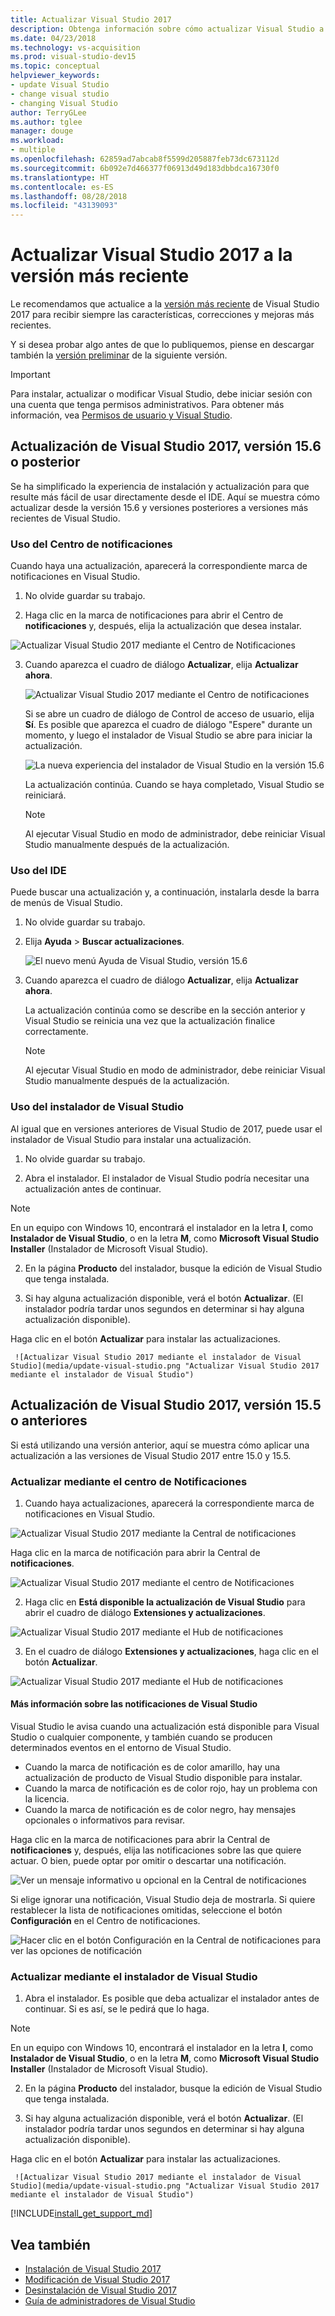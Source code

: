```yaml
---
title: Actualizar Visual Studio 2017
description: Obtenga información sobre cómo actualizar Visual Studio a la versión más reciente, paso a paso.
ms.date: 04/23/2018
ms.technology: vs-acquisition
ms.prod: visual-studio-dev15
ms.topic: conceptual
helpviewer_keywords:
- update Visual Studio
- change visual studio
- changing Visual Studio
author: TerryGLee
ms.author: tglee
manager: douge
ms.workload:
- multiple
ms.openlocfilehash: 62859ad7abcab8f5599d205887feb73dc673112d
ms.sourcegitcommit: 6b092e7d466377f06913d49d183dbbdca16730f0
ms.translationtype: HT
ms.contentlocale: es-ES
ms.lasthandoff: 08/28/2018
ms.locfileid: "43139093"
---
```

# <a name="update-visual-studio-2017-to-the-most-recent-release"></a>Actualizar Visual Studio 2017 a la versión más reciente

Le recomendamos que actualice a la [versión más reciente](/visualstudio/releasenotes/vs2017-relnotes) de Visual Studio 2017 para recibir siempre las características, correcciones y mejoras más recientes.

Y si desea probar algo antes de que lo publiquemos, piense en descargar también la [versión preliminar](/visualstudio/releasenotes/vs2017-preview-relnotes) de la siguiente versión.

> [!IMPORTANT]
> Para instalar, actualizar o modificar Visual Studio, debe iniciar sesión con una cuenta que tenga permisos administrativos. Para obtener más información, vea [Permisos de usuario y Visual Studio](../ide/user-permissions-and-visual-studio.md).

## <a name="update-visual-studio-2017-version-156-or-later"></a>Actualización de Visual Studio 2017, versión 15.6 o posterior

Se ha simplificado la experiencia de instalación y actualización para que resulte más fácil de usar directamente desde el IDE. Aquí se muestra cómo actualizar desde la versión 15.6 y versiones posteriores a versiones más recientes de Visual Studio.

### <a name="use-the-notifications-hub"></a>Uso del Centro de notificaciones

Cuando haya una actualización, aparecerá la correspondiente marca de notificaciones en Visual Studio.

1. No olvide guardar su trabajo.

2. Haga clic en la marca de notificaciones para abrir el Centro de **notificaciones** y, después, elija la actualización que desea instalar.

  ![Actualizar Visual Studio 2017 mediante el Centro de Notificaciones](media/vs-install-notifications-hub-15dot6.png "El Centro de notificaciones en Visual Studio 2017")

3. Cuando aparezca el cuadro de diálogo **Actualizar**, elija **Actualizar ahora**.

    ![Actualizar Visual Studio 2017 mediante el Centro de notificaciones](media/vs-update-now-from-notifications-hub.png "Cuadro de diálogo Actualizar en el Centro de notificaciones de Visual Studio")

     Si se abre un cuadro de diálogo de Control de acceso de usuario, elija **Sí**. Es posible que aparezca el cuadro de diálogo "Espere" durante un momento, y luego el instalador de Visual Studio se abre para iniciar la actualización.

     ![La nueva experiencia del instalador de Visual Studio en la versión 15.6](media/visual-studio-15dot6-installer.png "The new Visual Studio Installer experience in version 15.6")

     La actualización continúa. Cuando se haya completado, Visual Studio se reiniciará.

     > [!NOTE]
     > Al ejecutar Visual Studio en modo de administrador, debe reiniciar Visual Studio manualmente después de la actualización.

### <a name="use-the-ide"></a>Uso del IDE

Puede buscar una actualización y, a continuación, instalarla desde la barra de menús de Visual Studio.

1. No olvide guardar su trabajo.

2. Elija **Ayuda** > **Buscar actualizaciones**.

     ![El nuevo menú Ayuda de Visual Studio, versión 15.6](media/vs-help-menu-check-for-updates.png "The new Help menu in Visual Studio version 15.6")

3. Cuando aparezca el cuadro de diálogo **Actualizar**, elija **Actualizar ahora**.

   La actualización continúa como se describe en la sección anterior y Visual Studio se reinicia una vez que la actualización finalice correctamente.

   > [!NOTE]
   > Al ejecutar Visual Studio en modo de administrador, debe reiniciar Visual Studio manualmente después de la actualización.

### <a name="use-the-visual-studio-installer"></a>Uso del instalador de Visual Studio

Al igual que en versiones anteriores de Visual Studio de 2017, puede usar el instalador de Visual Studio para instalar una actualización.

1. No olvide guardar su trabajo.

2. Abra el instalador. El instalador de Visual Studio podría necesitar una actualización antes de continuar.

  > [!NOTE]
  > En un equipo con Windows 10, encontrará el instalador en la letra **I**, como **Instalador de Visual Studio**, o en la letra **M**, como **Microsoft Visual Studio Installer** (Instalador de Microsoft Visual Studio).

2. En la página **Producto** del instalador, busque la edición de Visual Studio que tenga instalada.

3. Si hay alguna actualización disponible, verá el botón **Actualizar**. (El instalador podría tardar unos segundos en determinar si hay alguna actualización disponible).

  Haga clic en el botón **Actualizar** para instalar las actualizaciones.

     ![Actualizar Visual Studio 2017 mediante el instalador de Visual Studio](media/update-visual-studio.png "Actualizar Visual Studio 2017 mediante el instalador de Visual Studio")

## <a name="update-visual-studio-2017-version-155-or-earlier"></a>Actualización de Visual Studio 2017, versión 15.5 o anteriores

Si está utilizando una versión anterior, aquí se muestra cómo aplicar una actualización a las versiones de Visual Studio 2017 entre 15.0 y 15.5.

### <a name="update-by-using-the-notifications-hub"></a>Actualizar mediante el centro de Notificaciones

1. Cuando haya actualizaciones, aparecerá la correspondiente marca de notificaciones en Visual Studio.

  ![Actualizar Visual Studio 2017 mediante la Central de notificaciones](media/notification-flag.png "Marca de notificación de actualización en Visual Studio")

  Haga clic en la marca de notificación para abrir la Central de **notificaciones**.

  ![Actualizar Visual Studio 2017 mediante el centro de Notificaciones](media/notifications-hub.png "Centro de Notificaciones en Visual Studio")

2. Haga clic en **Está disponible la actualización de Visual Studio** para abrir el cuadro de diálogo **Extensiones y actualizaciones**.

  ![Actualizar Visual Studio 2017 mediante el Hub de notificaciones](media/notifications-hub-select.png "Hub de notificaciones en Visual Studio")

3. En el cuadro de diálogo **Extensiones y actualizaciones**, haga clic en el botón **Actualizar**.

  ![Actualizar Visual Studio 2017 mediante el Hub de notificaciones](media/notifications-extensions-and-updates.png "Cuadro de diálogo Extensiones y actualizaciones en Visual Studio")

#### <a name="more-about-visual-studio-notifications"></a>Más información sobre las notificaciones de Visual Studio

Visual Studio le avisa cuando una actualización está disponible para Visual Studio o cualquier componente, y también cuando se producen determinados eventos en el entorno de Visual Studio.

* Cuando la marca de notificación es de color amarillo, hay una actualización de producto de Visual Studio disponible para instalar.
* Cuando la marca de notificación es de color rojo, hay un problema con la licencia.
* Cuando la marca de notificación es de color negro, hay mensajes opcionales o informativos para revisar.

Haga clic en la marca de notificaciones para abrir la Central de **notificaciones** y, después, elija las notificaciones sobre las que quiere actuar. O bien, puede optar por omitir o descartar una notificación.

 ![Ver un mensaje informativo u opcional en la Central de notificaciones](media/notification-flag-optional.png "La marca de notificación de mensaje opcional o informativo en Visual Studio")

Si elige ignorar una notificación, Visual Studio deja de mostrarla. Si quiere restablecer la lista de notificaciones omitidas, seleccione el botón **Configuración** en el Centro de notificaciones.

   ![Hacer clic en el botón Configuración en la Central de notificaciones para ver las opciones de notificación](media/vs-notifications-hub-settings-button.png "Hacer clic en el botón Configuración en la Central de notificaciones para ver las opciones de notificación")

### <a name="update-by-using-the-visual-studio-installer"></a>Actualizar mediante el instalador de Visual Studio

1. Abra el instalador. Es posible que deba actualizar el instalador antes de continuar. Si es así, se le pedirá que lo haga.

  > [!NOTE]
  > En un equipo con Windows 10, encontrará el instalador en la letra **I**, como **Instalador de Visual Studio**, o en la letra **M**, como **Microsoft Visual Studio Installer** (Instalador de Microsoft Visual Studio).

2. En la página **Producto** del instalador, busque la edición de Visual Studio que tenga instalada.

3. Si hay alguna actualización disponible, verá el botón **Actualizar**. (El instalador podría tardar unos segundos en determinar si hay alguna actualización disponible).

  Haga clic en el botón **Actualizar** para instalar las actualizaciones.

     ![Actualizar Visual Studio 2017 mediante el instalador de Visual Studio](media/update-visual-studio.png "Actualizar Visual Studio 2017 mediante el instalador de Visual Studio")

[!INCLUDE[install_get_support_md](includes/install_get_support_md.md)]

## <a name="see-also"></a>Vea también

* [Instalación de Visual Studio 2017](install-visual-studio.md)
* [Modificación de Visual Studio 2017](modify-visual-studio.md)
* [Desinstalación de Visual Studio 2017](uninstall-visual-studio.md)
* [Guía de administradores de Visual Studio](visual-studio-administrator-guide.md)
